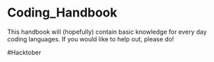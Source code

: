 # Coding_Handbook




This handbook will (hopefully) contain basic knowledge for every day coding languages. If you would like to help out, please do!



#Hacktober

